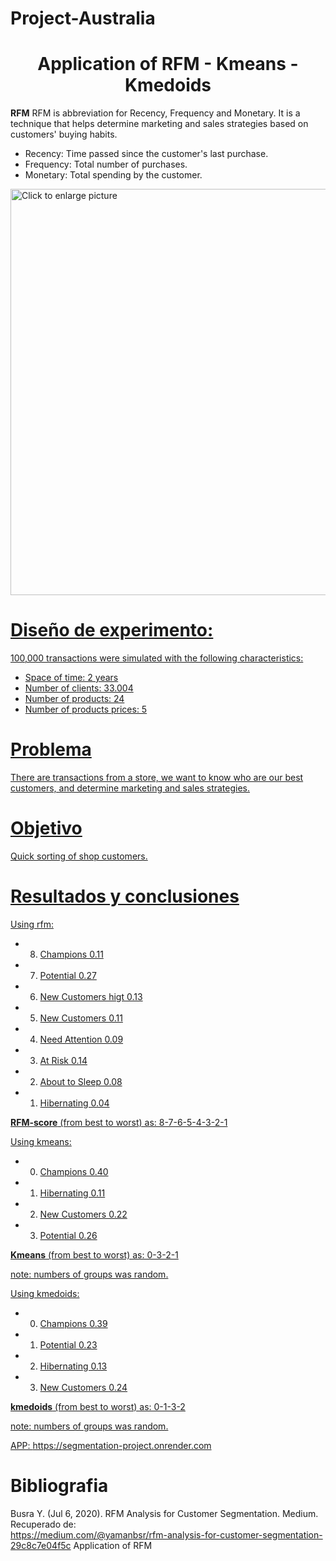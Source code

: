 # Project-Australia

# <center> Application of RFM - Kmeans - Kmedoids

**RFM** RFM is abbreviation for Recency, Frequency and Monetary. It is a technique that helps determine marketing and sales strategies based on customers' buying habits.

  * Recency: Time passed since the customer's last purchase.
  * Frequency: Total number of purchases.
  * Monetary:  Total spending by the customer.

<a href="https://drive.google.com/uc?export=view&id=1reVlQHim8OTvoKDjDj68ktt3b-Rg_Upl"><img src="https://drive.google.com/uc?export=view&id=1reVlQHim8OTvoKDjDj68ktt3b-Rg_Upl" style="width: 650px; max-width: 100%; height: auto" title="Click to enlarge picture"/>

# Diseño de experimento:

100,000 transactions were simulated with the following characteristics:

   * Space of time: 2 years
   * Number of clients: 33.004
   * Number of products: 24
   * Number of products prices: 5

# Problema

There are transactions from a store, we want to know who are our best customers, and determine marketing and sales strategies.

# Objetivo

Quick sorting of shop customers.

# Resultados y conclusiones

Using rfm:

- 8. Champions                 0.11 <br>
- 7. Potential                 0.27 <br>
- 6. New Customers higt        0.13 <br>
- 5. New Customers             0.11 <br>
- 4. Need Attention            0.09 <br>
- 3. At Risk                   0.14 <br>
- 2. About to Sleep            0.08 <br>
- 1. Hibernating               0.04 <br>

**RFM-score** (from best to worst) as: 8-7-6-5-4-3-2-1

Using kmeans:

- 0. Champions         0.40 <br>
- 1. Hibernating       0.11 <br>
- 2. New Customers     0.22 <br>
- 3. Potential         0.26 <br>

**Kmeans** (from best to worst) as: 0-3-2-1

note: numbers of groups was random.

Using kmedoids:

- 0. Champions         0.39 <br>
- 1. Potential         0.23 <br>
- 2. Hibernating       0.13 <br>
- 3. New Customers     0.24 <br>

**kmedoids** (from best to worst) as: 0-1-3-2

note: numbers of groups was random.

APP: https://segmentation-project.onrender.com

# Bibliografia

Busra Y. (Jul 6, 2020). RFM Analysis for Customer Segmentation. Medium. Recuperado de:  
https://medium.com/@yamanbsr/rfm-analysis-for-customer-segmentation-29c8c7e04f5c
Application of RFM